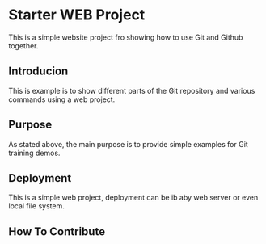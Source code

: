 # Starter WEB Project

This is a simple website project fro showing how to use Git and Github together.

## Introducion

This is example is to show different parts of the Git repository and various commands using a web project.

## Purpose

As stated above, the main purpose is to provide simple examples for Git training demos.

## Deployment

This is a simple web project, deployment can be ib aby web server or even local file system.

## How To Contribute
